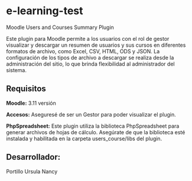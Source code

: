 # e-learning-test

Moodle Users and Courses Summary Plugin

Este plugin para Moodle permite a los usuarios con el rol de gestor visualizar y descargar un resumen de usuarios y sus cursos en diferentes formatos de archivo, como Excel, CSV, HTML, ODS y JSON. La configuración de los tipos de archivo a descargar se realiza desde la administración del sitio, lo que brinda flexibilidad al administrador del sistema.

## Requisitos
**Moodle:**
3.11 versión

**Accesos:**
Aseguresé de ser un Gestor para poder visualizar el plugin.

**PhpSpreadsheet:**
Este plugin utiliza la biblioteca PhpSpreadsheet para generar archivos de hojas de cálculo. Asegúrate de que la biblioteca esté instalada y habilitada en la carpeta users_course/libs del plugin.

## Desarrollador:
Portillo Ursula Nancy